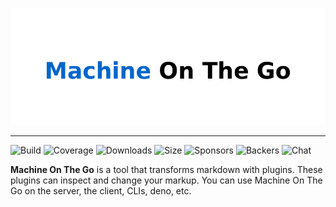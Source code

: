 ![Machine On The Go](https://raw.githubusercontent.com/Machine-On-The-Go/.github/main/machine-on-the-go.png)

---
![Build]( https://github.com/remarkjs/remark/workflows/main/badge.svg)
![Coverage]( https://img.shields.io/codecov/c/github/remarkjs/remark.svg)
![Downloads]( https://img.shields.io/npm/dm/remark.svg)
![Size]( https://img.shields.io/bundlejs/size/remark)
![Sponsors]( https://opencollective.com/unified/sponsors/badge.svg)
![Backers]( https://opencollective.com/unified/backers/badge.svg)
![Chat]( https://img.shields.io/badge/chat-discussions-success.svg)

**Machine On The Go** is a tool that transforms markdown with plugins.
These plugins can inspect and change your markup.
You can use Machine On The Go on the server, the client, CLIs, deno, etc.
